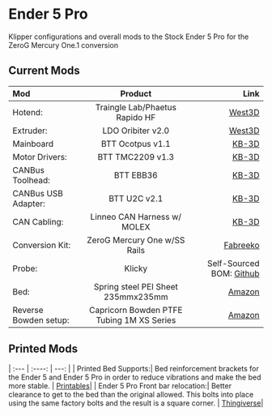# Ender 5 Pro
Klipper configurations and overall mods to the Stock Ender 5 Pro for the ZeroG Mercury One.1 conversion

## Current Mods
| Mod      | Product | Link     |
| :--- | :----: | ---: |
| Hotend:| Traingle Lab/Phaetus Rapido HF      |  [West3D](https://west3d.com/products/rapido-hot-end-high-flow-tl-phaetus?_pos=9&_sid=5dd5e8355&_ss=r)|
| Extruder: | LDO Oribiter v2.0 | [West3D](https://west3d.com/products/ldo-orbiter-extruder-v2-0) | 
| Mainboard | BTT Ocotpus v1.1 | [KB-3D](https://kb-3d.com/store/controllers-displays-drivers/783-bigtreetech-octopus-controller-main-board-v11-1674341175490.html) |
| Motor Drivers: | BTT TMC2209 v1.3 | [KB-3D](https://kb-3d.com/store/controllers-displays-drivers/785-bigtreetech-tmc2209-stepper-motor-driver-v13-1674350131784.html) |
| CANBus Toolhead: | BTT EBB36 | [KB-3D](https://kb-3d.com/store/controllers-displays-drivers/787-7680-bigtreetech-ebb36-ebb42-v12-can-bus-expansion-board-multiple-styles-1674360588875.html#/922-bttmodel-ebb36) |
| CANBus USB Adapter: | BTT U2C v2.1 | [KB-3D](https://kb-3d.com/store/controllers-displays-drivers/788-bigtreetech-u2c-v21-usb-to-can-bus-adapter-pcb-1674401555972.html)  |
| CAN Cabling: | Linneo CAN Harness w/ MOLEX| [KB-3D](https://kb-3d.com/store/wiring-connectors/809-linneo-fep-can-tool-head-wire-harness-molex-1677347067992.html)|
| Conversion Kit: | ZeroG Mercury One w/SS Rails| [Fabreeko](https://www.fabreeko.com/collections/zero-g/products/mercury-one-kit?variant=42031744614655) |
| Probe: | Klicky | Self-Sourced BOM: [Github](https://github.com/jlas1/Klicky-Probe) |
| Bed: | Spring steel PEI Sheet 235mmx235mm    |  [Amazon](https://www.amazon.com/dp/B0BRCRX6T9?psc=1&ref=ppx_yo2ov_dt_b_product_details)|
| Reverse Bowden setup: | Capricorn Bowden PTFE Tubing 1M XS Series| [Amazon](https://www.amazon.com/Creality-Capricorn-Filament-Pneumatic-Fittings/dp/B086YPDHMF/ref=sr_1_4?keywords=capricorn+bowden+tubing&s=industrial&sr=1-4) |

## Printed Mods

| :--- | :----: | ---: |
| Printed Bed Supports:| Bed reinforcement brackets for the Ender 5 and Ender 5 Pro in order to reduce vibrations and make the bed more stable.  | [Printables](https://www.printables.com/model/309847-bed-supports-ender-5-ender-5-pro)|
| Ender 5 Pro Front bar relocation:| Better clearance to get to the bed than the original allowed. This bolts into place using the same factory bolts and the result is a square corner. | [Thingiverse](https://www.thingiverse.com/thing:4573655)|